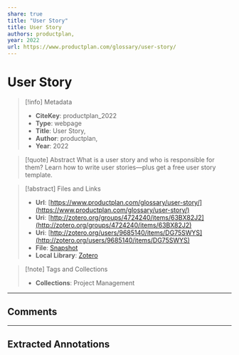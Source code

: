 ```yaml
---
share: true
title: "User Story"
title: User Story
authors: productplan,
year: 2022 
url: https://www.productplan.com/glossary/user-story/
---
```


# User Story

> [!info] Metadata
> - **CiteKey**: productplan_2022
> - **Type**: webpage
> - **Title**: User Story, 
> - **Author**: productplan,
> - **Year**: 2022 

> [!quote] Abstract
> What is a user story and who is responsible for them? Learn how to write user stories—plus get a free user story template.

> [!abstract] Files and Links
> - **Url**: [https://www.productplan.com/glossary/user-story/](https://www.productplan.com/glossary/user-story/)
> - **Uri**: [http://zotero.org/groups/4724240/items/63BX82J2](http://zotero.org/groups/4724240/items/63BX82J2)
> - **Uri**: [http://zotero.org/users/9685140/items/DG75SWYS](http://zotero.org/users/9685140/items/DG75SWYS)
> - **File**: [Snapshot](file:///Users/jan/Zotero/storage/RXGJPTQF/user-story.html)
> - **Local Library**: [Zotero]((zotero://select/library/items/DG75SWYS))

> [!note] Tags and Collections
> - **Collections**: Project Management

----

## Comments



----

## Extracted Annotations

